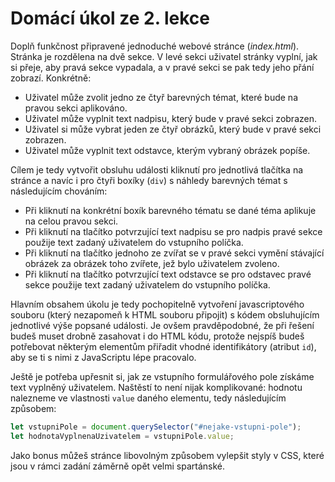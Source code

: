 # Domácí úkol ze 2. lekce

Doplň funkčnost připravené jednoduché webové stránce (_index.html_). Stránka je rozdělena na dvě sekce. V levé sekci
uživatel stránky vyplní, jak si přeje, aby pravá sekce vypadala, a v pravé sekci se pak tedy jeho přání zobrazí.
Konkrétně:

- Uživatel může zvolit jedno ze čtyř barevných témat, které bude na pravou sekci aplikováno.
- Uživatel může vyplnit text nadpisu, který bude v pravé sekci zobrazen.
- Uživatel si může vybrat jeden ze čtyř obrázků, který bude v pravé sekci zobrazen.
- Uživatel může vyplnit text odstavce, kterým vybraný obrázek popíše.

Cílem je tedy vytvořit obsluhu události kliknutí pro jednotlivá tlačítka na stránce a navíc i pro čtyři boxíky (`div`) s
náhledy barevných témat s následujícím chováním:

- Při kliknutí na konkrétní boxík barevného tématu se dané téma aplikuje na celou pravou sekci.
- Při kliknutí na tlačítko potvrzující text nadpisu se pro nadpis pravé sekce použije text zadaný uživatelem do
  vstupního políčka.
- Při kliknutí na tlačítko jednoho ze zvířat se v pravé sekci vymění stávající obrázek za obrázek toho zvířete, jež bylo
  uživatelem zvoleno.
- Při kliknutí na tlačítko potvrzující text odstavce se pro odstavec pravé sekce použije text zadaný uživatelem do
  vstupního políčka.

Hlavním obsahem úkolu je tedy pochopitelně vytvoření javascriptového souboru (který nezapomeň k HTML souboru připojit) s
kódem obsluhujícím jednotlivé výše popsané události. Je ovšem pravděpodobné, že při řešení budeš muset drobně zasahovat
i do HTML kódu, protože nejspíš budeš potřebovat některým elementům přiřadit vhodné identifikátory (atribut `id`), aby
se ti s nimi z JavaScriptu lépe pracovalo.

Ještě je potřeba upřesnit si, jak ze vstupního formulářového pole získáme text vyplněný uživatelem. Naštěstí to není
nijak komplikované: hodnotu nalezneme ve vlastnosti `value` daného elementu, tedy následujícím způsobem:

```javascript
let vstupniPole = document.querySelector("#nejake-vstupni-pole");
let hodnotaVyplnenaUzivatelem = vstupniPole.value;
```

Jako bonus můžeš stránce libovolným způsobem vylepšit styly v CSS, které jsou v rámci zadání záměrně opět velmi
spartánské.
